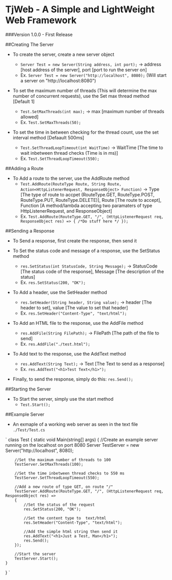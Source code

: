 ﻿# TjWeb - A Simple and LightWeight Web Framework

###Version 1.0.0 - First Release

##Creating The Server
- To create the server, create a new server object
	- `Server Test = new Server(String address, int port);` -> address [host address of the server], port [port to run the server on]
	- Ex. `Server Test = new Server("http://localhost", 8080);` (Will start a server on "http://localhost:8080")

- To set the maximum number of threads (This will determine the max number of concurrent requests), use the Set max thread method [Default 1]
	- `Test.SetMaxThreads(int max);` -> max [maximum number of threads allowed]
	- Ex. `Test.SetMaxThreads(50);`

- To set the time in between checking for the thread count, use the set interval method [Defaault 500ms]
	- `Test.SetThreadLoopTimeout(int WaitTime)` -> WaitTime [The time to wait inbetween thread checks (Time is in ms)]
	- Ex. `Test.SetThreadLoopTimeout(550);`

##Adding a Route
- To Add a route to the server, use the AddRoute method
	- `Test.AddRoute(RouteType Route, String Route, Action<HttpListenerRequest, ResponseObject> Function)` -> Type [The type of route to accpet (RouteType.GET, RouteType.POST, RouteType.PUT, RouteType.DELETE)], Route [The route to accept], Function [A method/lambda accepting two paramaters of type HttpListenerRequest, and ResponseObject]
	- Ex. `Test.AddRoute(RouteType.GET, "/", (HttpListenerRequest req, ResponseObject res) => { /*Do stuff here */ });`

##Sending a Response 
- To Send a response, first create the response, then send it

- To Set the status code and message of a response, use the SetStatus method
	- `res.SetStatus(int StatusCode, String Message);` -> StatusCode [The status code of the response], Message [The description of the status]
	- Ex. `res.SetStatus(200, "OK");`

- To Add a header, use the SetHeader method
	- `res.SetHeader(String header, String value);` -> header [The header to set], value [The value to set that header]
	- Ex. `res.SetHeader("Content-Type", "text/html");`

- To Add an HTML file to the response, use the AddFile method
	- `res.AddFile(String FilePath);` -> FilePath [The path of the file to send]
	- Ex. `res.AddFile("./test.html");`

- To Add text to the response, use the AddText method
	- `res.AddText(String Text);` -> Text [The Text to send as a response]
	- Ex. `res.AddText("<h1>Test Text</h1>");`

- Finally, to send the response, simply do this: `res.Send();`

##Starting the Server
- To Start the server, simply use the start method
	- `Test.Start();`

##Example Server
- An exmaple of a working web server as seen in the text file `./Test/Test.cs`

`
class Test
{
	static void Main(string[] args)
	{
		//Create an example server running on the localhost on port 8080
		Server TestServer = new Server("http://localhost", 8080);

		//Set the maximum number of threads to 100
		TestServer.SetMaxThreads(100);

		//Set the time inbetween thread checks to 550 ms
		TestServer.SetThreadLoopTimeout(550);

		//Add a new route of type GET, on route "/"
		TestServer.AddRoute(RouteType.GET, "/", (HttpListenerRequest req, ResponseObject res) =>
		{
			//Set the status of the request
			res.SetStatus(200, "OK");

			//Set the content type to  text/html
			res.SetHeader("Content-Type", "text/html");

			//Add the simple html string then send it
			res.AddText("<h1>Just a Test, Man</h1>");
			res.Send();
		});

		//Start the server
		TestServer.Start();
	}
}
`